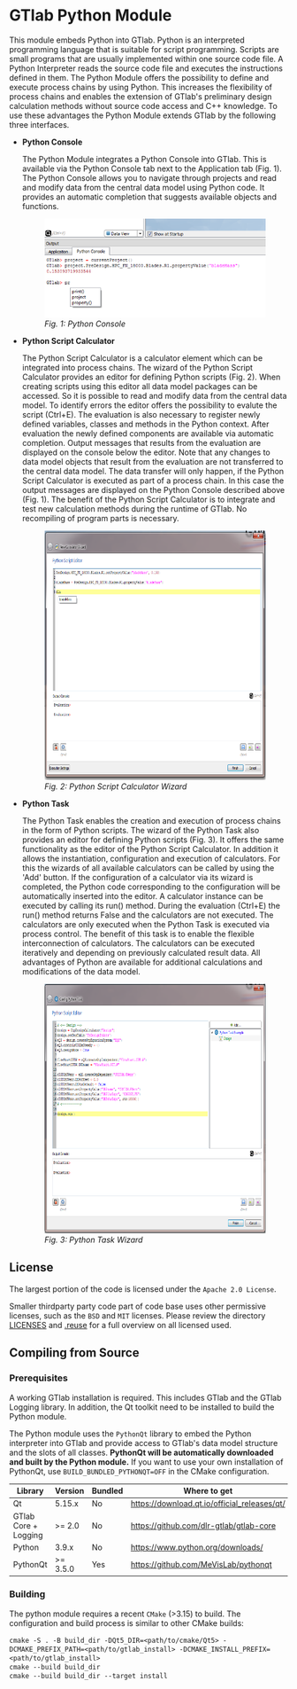 # GTlab Python Module

This module embeds Python into GTlab. Python is an interpreted programming 
language that is suitable for script programming. Scripts are small 
programs that are usually implemented within one source code file. A Python 
Interpreter reads the source code file and executes the instructions defined in 
them. The Python Module offers the possibility to define and execute process chains 
by using Python. This increases the flexibility of process chains and enables 
the extension of GTlab's preliminary design calculation methods without source 
code access and C++ knowledge. To use these advantages the Python Module extends
GTlab by the following three interfaces. 

* <b>Python Console</b> 

    The Python Module integrates a Python Console into GTlab. This is 
    available via the Python Console tab next to the Application tab (Fig. 1). 
    The Python Console allows you to navigate through projects and read and 
    modify data from the central data model using Python code. It provides an 
    automatic completion that suggests available objects and functions.

    <figure class="image">
        <img src="/images/python_console.png" alt="Python Console">
        <figcaption> <i>Fig. 1: Python Console</i></figcaption>
    </figure>


* <b>Python Script Calculator</b> 

    The Python Script Calculator is a calculator element which can be integrated
    into process chains. The wizard of the Python Script Calculator provides an 
    editor for defining Python scripts (Fig. 2). When creating scripts using this
    editor all data model packages can be accessed. So it is possible to read
    and modify data from the central data model. To identify errors the editor 
    offers the possibility to evalute the script (Ctrl+E). The evaluation is 
    also necessary to register newly defined variables, classes and methods in 
    the Python context. After evaluation the newly defined components are 
    available via automatic completion. Output messages that results from the 
    evaluation are displayed on the console below the editor. Note that any 
    changes to data model objects that result from the evaluation are not 
    transferred to the central data model. The data transfer will only happen, 
    if the Python Script Calculator is executed as part of a process chain. In 
    this case the output messages are displayed on the Python Console described 
    above (Fig. 1). The benefit of the Python Script Calculator is to integrate 
    and test new calculation methods during the runtime of GTlab. No recompiling
    of program parts is necessary.
    
    <figure class="image">
        <img src="/images/python_script_calculator.png" 
        alt="Python Script Calculator" width="600" height="450">
        <figcaption> <i>Fig. 2: Python Script Calculator Wizard</i></figcaption>
    </figure>

* <b>Python Task</b> 

    The Python Task enables the creation and execution of process chains in the 
    form of Python scripts. The wizard of the Python Task also provides an editor
    for defining Python scripts (Fig. 3). It offers the same functionality as 
    the editor of the Python Script Calculator. In addition it allows the 
    instantiation, configuration and execution of calculators. For this the 
    wizards of all available calculators can be called by using the
    'Add' button. If the configuration of a calculator via its wizard is 
    completed, the Python code corresponding to the configuration will be 
    automatically inserted into the editor. A calculator instance can be 
    executed by calling its run() method. During the evaluation (Ctrl+E) 
    the run() method returns False and the calculators are not executed. 
    The calculators are only executed when the Python Task is executed via
    process control. The benefit of this task is to enable the flexible 
    interconnection of calculators. The calculators can be executed iteratively 
    and depending on previously calculated result data. All advantages of Python 
    are available for additional calculations and modifications of the data 
    model.
    
    <figure class="image">
        <img src="/images/python_task.PNG" 
        alt="Python Task" width="600" height="450">
        <figcaption> <i>Fig. 3: Python Task Wizard</i></figcaption>
    </figure>

## License

The largest portion of the code is licensed under the `Apache 2.0 License`.

Smaller thirdparty party code part of code base uses other permissive licenses, such as the
`BSD` and `MIT` licenses. Please review the directory [LICENSES](https://github.com/dlr-gtlab/python-module/tree/master/LICENSES) and [.reuse](https://github.com/dlr-gtlab/python-module/tree/master/.reuse)
for a full overview on all licensed used.


## Compiling from Source

### Prerequisites

A working GTlab installation is required. This includes GTlab and the GTlab Logging library.
In addition, the Qt toolkit need to be installed to build the Python module.

The Python module uses the `PythonQt` library to embed the Python interpreter into GTlab
and provide access to GTlab's data model structure and the slots of all classes.
__PythonQt will be automatically downloaded and built by the Python module.__ 
If you want to use your own installation of PythonQt, use `BUILD_BUNDLED_PYTHONQT=OFF` 
in the CMake configuration.


| Library              |  Version  | Bundled | Where to get                                 |
| -------------------- | --------- | ------- | -------------------------------------------- |
| Qt                   |  5.15.x   | No      | https://download.qt.io/official_releases/qt/ |
| GTlab Core + Logging |  >= 2.0   | No      | https://github.com/dlr-gtlab/gtlab-core      |
| Python               |  3.9.x    | No      | https://www.python.org/downloads/            |
| PythonQt             | >= 3.5.0  | Yes     | https://github.com/MeVisLab/pythonqt         |

### Building

The python module requires a recent `CMake` (>3.15) to build. The configuration and build process is
similar to other CMake builds:

```
cmake -S . -B build_dir -DQt5_DIR=<path/to/cmake/Qt5> -DCMAKE_PREFIX_PATH=<path/to/gtlab_install> -DCMAKE_INSTALL_PREFIX=<path/to/gtlab_install>
cmake --build build_dir
cmake --build build_dir --target install
```
